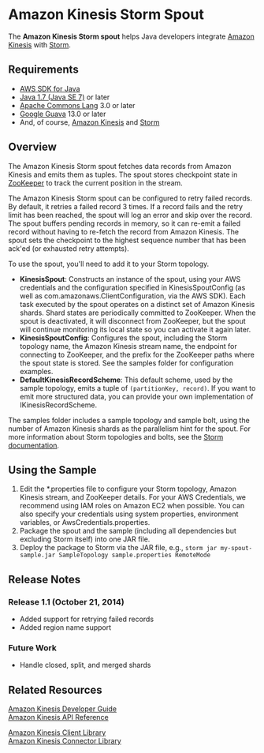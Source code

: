 # Amazon Kinesis Storm Spout

The **Amazon Kinesis Storm spout** helps Java developers integrate [Amazon Kinesis][aws-kinesis] with [Storm](http://storm.apache.org).

## Requirements

 + [AWS SDK for Java](http://aws.amazon.com/sdkforjava)
 + [Java 1.7 (Java SE 7)](http://www.oracle.com/technetwork/java/javase/overview/index.html) or later
 + [Apache Commons Lang](http://commons.apache.org/proper/commons-lang/) 3.0 or later
 + [Google Guava](https://code.google.com/p/guava-libraries/) 13.0 or later
 + And, of course, [Amazon Kinesis](aws-kinesis) and [Storm](http://storm-project.net/)

## Overview

The Amazon Kinesis Storm spout fetches data records from Amazon Kinesis and emits them as tuples. The spout stores checkpoint state in [ZooKeeper](http://zookeeper.apache.org/) to track the current position in the stream.

The Amazon Kinesis Storm spout can be configured to retry failed records. By default, it retries a failed record 3 times. If a record fails and the retry limit has been reached, the spout will log an error and skip over the record. The spout buffers pending records in memory, so it can re-emit a failed record without having to re-fetch the record from Amazon Kinesis. The spout sets the checkpoint to the highest sequence number that has been ack'ed (or exhausted retry attempts).

To use the spout, you'll need to add it to your Storm topology. 

+ **KinesisSpout**: Constructs an instance of the spout, using your AWS credentials and the configuration specified in KinesisSpoutConfig (as well as com.amazonaws.ClientConfiguration, via the AWS SDK). Each task executed by the spout operates on a distinct set of Amazon Kinesis shards. Shard states are periodically committed to ZooKeeper. When the spout is deactivated, it will disconnect from ZooKeeper, but the spout will continue monitoring its local state so you can activate it again later.
+ **KinesisSpoutConfig**: Configures the spout, including the Storm topology name, the Amazon Kinesis stream name, the endpoint for connecting to ZooKeeper, and the prefix for the ZooKeeper paths where the spout state is stored. See the samples folder for configuration examples.
+ **DefaultKinesisRecordScheme**: This default scheme, used by the sample topology, emits a tuple of `(partitionKey, record)`. If you want to emit more structured data, you can provide your own implementation of IKinesisRecordScheme.

The samples folder includes a sample topology and sample bolt, using the number of Amazon Kinesis shards as the parallelism hint for the spout. For more information about Storm topologies and bolts, see the [Storm documentation](http://storm.apache.org/documentation/Home.html).

## Using the Sample

1. Edit the *.properties file to configure your Storm topology, Amazon Kinesis stream, and ZooKeeper details. For your AWS Credentials, we recommend using IAM roles on Amazon EC2 when possible. You can also specify your credentials using system properties, environment variables, or AwsCredentials.properties.
2. Package the spout and the sample (including all dependencies but excluding Storm itself) into one JAR file.
3. Deploy the package to Storm via the JAR file, e.g., `storm jar my-spout-sample.jar SampleTopology sample.properties RemoteMode` 

## Release Notes
### Release 1.1 (October 21, 2014)
+ Added support for retrying failed records
+ Added region name support


### Future Work

+ Handle closed, split, and merged shards 

## Related Resources

[Amazon Kinesis Developer Guide](http://docs.aws.amazon.com/kinesis/latest/dev/introduction.html)  
[Amazon Kinesis API Reference](http://docs.aws.amazon.com/kinesis/latest/APIReference/Welcome.html)  

[Amazon Kinesis Client Library](https://github.com/awslabs/amazon-kinesis-client)  
[Amazon Kinesis Connector Library](https://github.com/awslabs/amazon-kinesis-connectors)

[aws-kinesis]: http://aws.amazon.com/kinesis/
